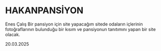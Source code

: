 # HAKANPANSİYON
Enes Çalış
Bir pansiyon için site yapacağım sitede odaların içlerinin fotoğraflarının bulunduğu bir kısım ve pansiyonun tanıtımını yapan bir site olacak.


20.03.2025  
 
